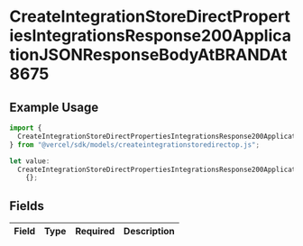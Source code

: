 # CreateIntegrationStoreDirectPropertiesIntegrationsResponse200ApplicationJSONResponseBodyAtBRANDAt8675

## Example Usage

```typescript
import {
  CreateIntegrationStoreDirectPropertiesIntegrationsResponse200ApplicationJSONResponseBodyAtBRANDAt8675,
} from "@vercel/sdk/models/createintegrationstoredirectop.js";

let value:
  CreateIntegrationStoreDirectPropertiesIntegrationsResponse200ApplicationJSONResponseBodyAtBRANDAt8675 =
    {};
```

## Fields

| Field       | Type        | Required    | Description |
| ----------- | ----------- | ----------- | ----------- |